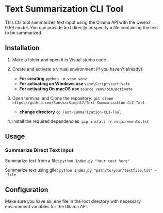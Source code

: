 # Text Summarization CLI Tool

This CLI tool summarizes text input using the Ollama API with the Qwen2 0.5B model. You can provide text directly or specify a file containing the text to be summarized.

## Installation

1. Make a folder and open it in Visual studio code

2. Create and activate a virtual environment (if you haven't already):
    - **For creating** `python -m venv venv`
    - **For activating on Windows use** `venv\Scripts\activate`
    - **For activating On macOS use** `source venv/bin/activate` 
  
4. Open terminal and Clone the repository:
    `git clone https://github.com/SanskarSingh17/Text-Summarization-CLI-Tool`
    - **change directory** `cd Text-Summarization-CLI-Tool`

5. Install the required dependencies:
    `pip install -r requirements.txt`


## Usage

### Summarize Direct Text Input

Summarize text from a file: `python index.py "Your text here"`

Summarize text using gile: `python index.py "path/to/your/textfile.txt" --file`

## Configuration
Make sure you have an .env file in the root directory with necessary environment variables for the Ollama API.
